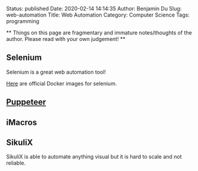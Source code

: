 Status: published
Date: 2020-02-14 14:14:35
Author: Benjamin Du
Slug: web-automation
Title: Web Automation
Category: Computer Science
Tags: programming

**
Things on this page are fragmentary and immature notes/thoughts of the author.
Please read with your own judgement!
**


## Selenium

Selenium is a great web automation tool!

[Here](https://hub.docker.com/u/selenium)
are official Docker images for selenium.

## [Puppeteer](https://github.com/GoogleChrome/puppeteer)

## iMacros

## SikuliX 
SikuliX is able to automate anything visual 
but it is hard to scale and not reliable.

